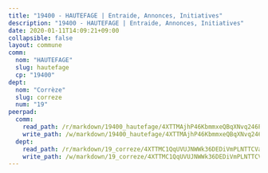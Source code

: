 ```yaml
---
title: "19400 - HAUTEFAGE | Entraide, Annonces, Initiatives"
description: "19400 - HAUTEFAGE | Entraide, Annonces, Initiatives"
date: 2020-01-11T14:09:21+09:00
collapsible: false
layout: commune
comm:
  nom: "HAUTEFAGE"
  slug: hautefage
  cp: "19400"
dept:
  nom: "Corrèze"
  slug: correze
  num: "19"
peerpad:
  comm:
    read_path: /r/markdown/19400_hautefage/4XTTMAjhP46KbmmxeQBqXNvq246PndAWyAKEez75R9cCNpkmo
    write_path: /w/markdown/19400_hautefage/4XTTMAjhP46KbmmxeQBqXNvq246PndAWyAKEez75R9cCNpkmo-K3TgUN5URARUEWmrgzaQERZzRhsrB6wNFKW7xN9wPhf6PxmLVPziskoarZVGmfqaeVmnQvbPyuizQx5hnAkRtTtay1FfpqFBvNAqZcfdt1z8d8csMNgbr15EnRGJfHuZfbK1u97X
  dept:
    read_path: /r/markdown/19_correze/4XTTMC1QqUVUJNWWk36DEDiVmPLNTTCVay5E5gwEvpSf36VsS
    write_path: /w/markdown/19_correze/4XTTMC1QqUVUJNWWk36DEDiVmPLNTTCVay5E5gwEvpSf36VsS-K3TgUzu4fqyixiBZaA5Ejd2iCC9xJnV2MqYc8L2r22c4qVWWx9VnJmMAAFTQjLmwLDBGZ9pgHdAtPGZHV6pZb6y2bhgaqXFUJ1Fp1QgihzJpszTr9ow8JcXoeYzTUZfY7Rzzn9sS
---
```


